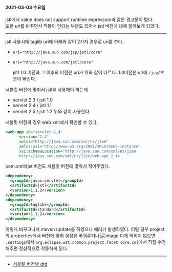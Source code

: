 #### 2021-03-03 수요일

jstl에서 value does not support runtime expression과 같은 경고문이 떴다.  
또한 uri를 바꾸면서 작동이 안되는 부분도 있어서 jstl 버전에 대해 알아보게 되었다.

--------------------

jstl 사용시에 taglib uri에 아래와 같이 2가지 경우로 uri를 쓴다.
- `uri="http://java.sun.com/jsp/jstl/core"` 
- `uri="http://java.sun.com/jstl/core"` 

 
   
  jstl 1.0 버전과 그 이후의 버전은 uri가 위와 같이 다르다.
  1.0버전은 uri에 `/jsp/`부분이 빠진다.  

서블릿 버전에 맞춰서 jstl을 사용해야 하는데 
  - servlet 2.3 / jstl 1.0
  - servlet 2.4 / jstl 1.1
  - servlet 2.5 / jstl 1.2
  위와 같이 사용한다.
    
  서블릿 버전의 경우 web.xml에서 확인할 수 있다.
  ```xml
<web-app id="servlet-2_4" 
		version="2.4" 
		xmlns="http://java.sun.com/xml/ns/j2ee" 
		xmlns:xsi="http://www.w3.org/2001/XMLSchema-instance" 
		xsi:schemaLocation="http://java.sun.com/xml/ns/j2ee 
		http://java.sun.com/xml/ns/j2ee/web-app_2_4>
```

pom.xml에jstl버전도 서블릿 버전에 맞춰서 적어주었다.
```xml
<dependency>
  <groupId>javax.servlet</groupId>
  <artifactId>jstl</artifactId>
  <version>1.1.2</version>
</dependency>
<dependency>
  <groupId>taglibs</groupId>
  <artifactId>standard</artifactId>
  <version>1.1.2</version>
</dependency>
```
이렇게 바꾸고나서 maven update를 하였으나 에러가 발생하였다.
이럴 경우 project의 properties에서 버전에 맞춰 설정을 바꿔주거나 
![image](https://user-images.githubusercontent.com/64109506/109814558-fe07ba00-7c71-11eb-9fd0-f6e17eeeb694.png)
이게 먹히지 않으면 `.settings`에서 `org.eclipse.wst.common.project.facet.core.xml`에서 직접 수정해주면 정상적으로 작동하게 된다.


-----------------------

- [서블릿 버전별 dtd](https://baejangho.com/entry/webxml-%EC%84%9C%EB%B8%94%EB%A6%BFservlet-%EB%B2%84%EC%A0%84%EB%B3%84-DTD)
